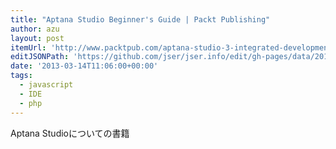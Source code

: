 ```yaml
---
title: "Aptana Studio Beginner's Guide | Packt Publishing"
author: azu
layout: post
itemUrl: 'http://www.packtpub.com/aptana-studio-3-integrated-development-environment-beginners-guide/book'
editJSONPath: 'https://github.com/jser/jser.info/edit/gh-pages/data/2013/03/index.json'
date: '2013-03-14T11:06:00+00:00'
tags:
  - javascript
  - IDE
  - php
---
```

Aptana Studioについての書籍
